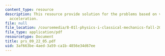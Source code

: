 ```yaml
---
content_type: resource
description: This resource provide solution for the problems based on velocity and
  acceleration.
file: null
file_location: /coursemedia/8-01l-physics-i-classical-mechanics-fall-2005/3af663be4aed3a59ca1b4856e34d67ee_prs_09_22_05.pdf
file_type: application/pdf
resourcetype: Document
title: prs_09_22_05.pdf
uid: 3af663be-4aed-3a59-ca1b-4856e34d67ee
---
```

